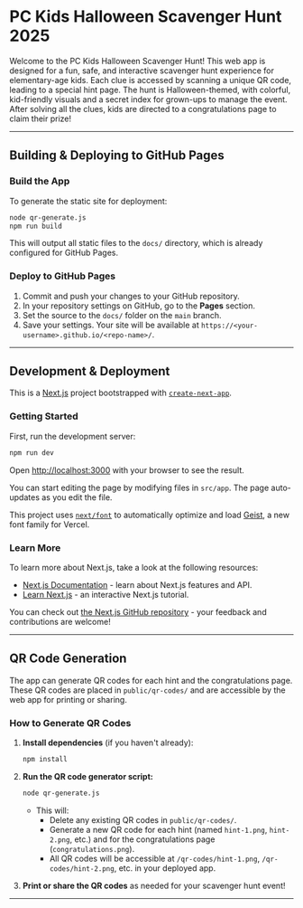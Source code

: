 # PC Kids Halloween Scavenger Hunt 2025

Welcome to the PC Kids Halloween Scavenger Hunt! This web app is designed for a fun, safe, and interactive scavenger hunt experience for elementary-age kids. Each clue is accessed by scanning a unique QR code, leading to a special hint page. The hunt is Halloween-themed, with colorful, kid-friendly visuals and a secret index for grown-ups to manage the event. After solving all the clues, kids are directed to a congratulations page to claim their prize!

---

## Building & Deploying to GitHub Pages

### Build the App

To generate the static site for deployment:

```bash
node qr-generate.js
npm run build
```

This will output all static files to the `docs/` directory, which is already configured for GitHub Pages.

### Deploy to GitHub Pages

1. Commit and push your changes to your GitHub repository.
2. In your repository settings on GitHub, go to the **Pages** section.
3. Set the source to the `docs/` folder on the `main` branch.
4. Save your settings. Your site will be available at `https://<your-username>.github.io/<repo-name>/`.

---

## Development & Deployment

This is a [Next.js](https://nextjs.org) project bootstrapped with [`create-next-app`](https://nextjs.org/docs/app/api-reference/cli/create-next-app).

### Getting Started

First, run the development server:

```bash
npm run dev
```

Open [http://localhost:3000](http://localhost:3000) with your browser to see the result.

You can start editing the page by modifying files in `src/app`. The page auto-updates as you edit the file.

This project uses [`next/font`](https://nextjs.org/docs/app/building-your-application/optimizing/fonts) to automatically optimize and load [Geist](https://vercel.com/font), a new font family for Vercel.

### Learn More

To learn more about Next.js, take a look at the following resources:

- [Next.js Documentation](https://nextjs.org/docs) - learn about Next.js features and API.
- [Learn Next.js](https://nextjs.org/learn) - an interactive Next.js tutorial.

You can check out [the Next.js GitHub repository](https://github.com/vercel/next.js) - your feedback and contributions are welcome!

---

## QR Code Generation

The app can generate QR codes for each hint and the congratulations page. These QR codes are placed in `public/qr-codes/` and are accessible by the web app for printing or sharing.

### How to Generate QR Codes

1. **Install dependencies** (if you haven't already):
   ```bash
   npm install
   ```

2. **Run the QR code generator script:**
   ```bash
   node qr-generate.js
   ```
   - This will:
     - Delete any existing QR codes in `public/qr-codes/`.
     - Generate a new QR code for each hint (named `hint-1.png`, `hint-2.png`, etc.) and for the congratulations page (`congratulations.png`).
     - All QR codes will be accessible at `/qr-codes/hint-1.png`, `/qr-codes/hint-2.png`, etc. in your deployed app.

3. **Print or share the QR codes** as needed for your scavenger hunt event!

---

